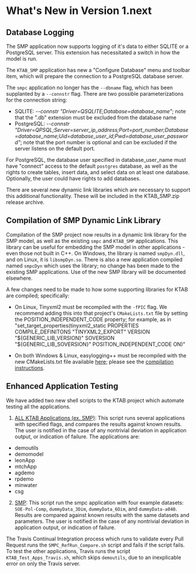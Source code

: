 # What's New in Version 1.next


## Database Logging
The SMP application now supports logging of it's data to either SQLITE or a PostgreSQL server.  This extension has necessitated a switch in how the model is run.

The `KTAB_SMP` application has new a "Configure Database" menu and toolbar item, which will prepare the connection to a PostgreSQL database server.

The `smpc` application no longer has the `--dbname` flag, which has been supplanted by a `--connstr` flag. There are two possible parameterizations for the connection string:

- SQLITE: *--connstr "Driver=QSQLITE;Database=database_name"*; note that the ".db" extension must be excluded from the database name
- PostgreSQL: *--connstr "Driver=QPSQL;Server=server_ip_address;Port=port_number;Database=database_name;Uid=database_user_id;Pwd=database_user_password"*; note that the port number is optional and can be excluded if the server listens on the default port.

For PostgreSQL, the database user specified in database_user_name must have "connect" access to the default `postgres` database, as well as the rights to create tables, insert data, and select data on at least one database.  Optionally, the user could have rights to add databases.

There are several new dynamic link libraries which are necessary to support this additional functionality.  These will be included in the KTAB_SMP.zip release archive.


## Compilation of SMP Dynamic Link Library
Compilation of the SMP project now results in a dynamic link library for the SMP model, as well as the existing `smpc` and `KTAB_SMP` applications.  This library can be useful for embedding the SMP model in other applications - even those not built in C++.  On Windows, the library is named `smpDyn.dll`, and on Linux, it is `libsmpDyn.so`.  There is also a new application compiled named `smpcDyn` which uses the library; no change has been made to the existing SMP applications.  Use of the new SMP library will be documented elsewhere.

A few changes need to be made to how some supporting libraries for KTAB are compiled; specifically:

- On Linux, Tinyxml2 must be recompiled with the `-fPIC` flag.  We recommend adding this into that project's `CMakeLists.txt` file by setting the POSITION_INDEPENDENT_CODE property; for example, as in "set_target_properties(tinyxml2_static PROPERTIES COMPILE_DEFINITONS "TINYXML2_EXPORT" VERSION "${GENERIC_LIB_VERSION}" SOVERSION "${GENERIC_LIB_SOVERSION}" POSITION_INDEPENDENT_CODE ON)"

- On both Windows & Linux, easylogging++ must be recompiled with the new CMakeLists.txt file available [here](./easyloggingpp/CMakeLists.txt); please see the [compilation instructions](./easyloggingpp/compiling_elpp.md).


## Enhanced Application Testing ##
We have added two new shell scripts to the KTAB project which automate testing all the applications.

1. [ALL KTAB Applications (ex. SMP)](./KTAB_Test_Apps.sh): This script runs several applications with specified flags, and compares the results against known results.  The user is notified in the case of any nontrivial deviation in application output, or indication of failure.  The applications are:
- demoutils
- demomodel
- leonApp
- mtchApp
- agdemo
- rpdemo
- minwater
- csg
2. [SMP](./examples/smp/SMPC_RefRuns_Compare.sh): This script run the smpc application with four example datasets: `SOE-Pol-Comp`, `dummyData_3Dim`, `dummyData_6Dim`, and `dummyData-a040`. Results are compared against known results with the same datasets and parameters.  The user is notified in the case of any nontrivial deviation in application output, or indication of failure.

The Travis Continual Integration process which runs to validate every Pull Request runs the `SMPC_RefRun_Compare.sh` script and fails if the script fails.  To test the other applications, Travis runs the script `KTAB_Test_Apps_Travis.sh`, which skips `demoutils`, due to an inexplicable error on only the Travis server.
